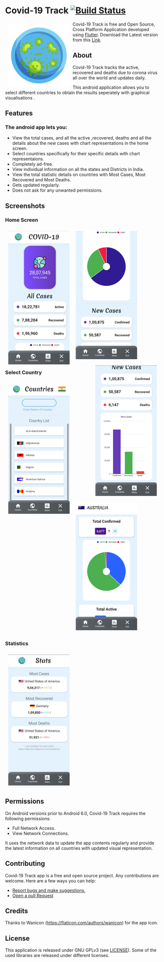 # Covid-19 Track [![Build Status](https://travis-ci.org/wallabag/android-app.svg?branch=master)](https://travis-ci.org/wallabag/android-app)

<img src="microorganism.png" align="left"
width="200" hspace="10" vspace="10">

  
Covid-19 Track is free and Open Source, Cross Platform Application developed using [Flutter](https://github.com/flutter/flutter).
Download the Latest version from this [Link](build/app/outputs/apk/release/app-release.apk).


## About

Covid-19 Track tracks the active, recovered and deaths due to corona virus all over the world and updates daily.  

This android application allows you to select different countries to obtain the results seperately with graphical visualisations .


## Features

### The android app lets you:

- View the total cases, and all the active ,recovered, deaths and all the details about the new cases with chart representations in the   home screen.
- Select countries specifically for their specific details with chart representaions.
- Completely ad-free.
- View individual information on all the states and Districts in India.
- View the total statistic details on countries with Most Cases, Most Recovered and Most Deaths.
- Gets updated regularly.
- Does not ask for any unwanted permissions.

## Screenshots

### Home Screen
<img src="1.jpg" align="left"
width="200"
    hspace="10" vspace="10">
<img src="2.jpg" align="center"
width="200"
    hspace="10" vspace="10">
<img src="3.jpg" align="right"
width="200"
    hspace="10" vspace="10">
    
### Select Country

<img src="4.jpg" align="left"
width="200"
    hspace="10" vspace="10">
<img src="5.jpg" align="center"
width="200"
    hspace="10" vspace="10">
    
 ### Statistics
 
<img src="6.jpg" align="center"
width="200"
    hspace="10" vspace="10">

## Permissions

On Android versions prior to Android 6.0, Covid-19 Track requires the following permissions:
- Full Network Access.
- View Network Connections.

It uses the network data to update the app contents regularly and provide the latest information on all countries with updated visual representation.

## Contributing

Covid-19 Track app is a free and open source project. Any contributions are welcome. Here are a few ways you can help:
 * [Report bugs and make suggestions.](https://github.com/adarshbalu/covid_track/issues)
 * [Open a pull Request](https://github.com/adarshbalu/covid_track/pulls)
 

## Credits  
Thanks to  Wanicon (https://flaticon.com/authors/wanicon) for the app icon.

## License

This application is released under GNU GPLv3 (see [LICENSE](LICENSE)).
Some of the used libraries are released under different licenses.
